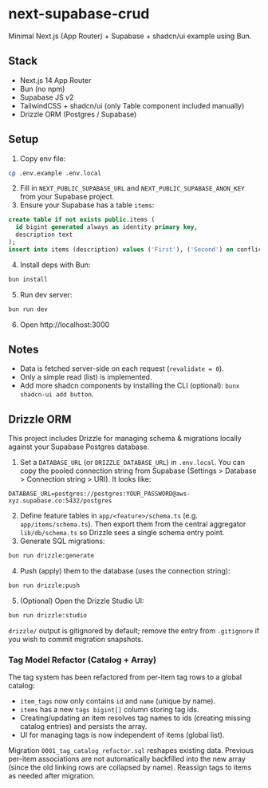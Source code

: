 # next-supabase-crud

Minimal Next.js (App Router) + Supabase + shadcn/ui example using Bun.

## Stack

- Next.js 14 App Router
- Bun (no npm)
- Supabase JS v2
- TailwindCSS + shadcn/ui (only Table component included manually)
- Drizzle ORM (Postgres / Supabase)

## Setup

1. Copy env file:

```bash
cp .env.example .env.local
```

2. Fill in `NEXT_PUBLIC_SUPABASE_URL` and `NEXT_PUBLIC_SUPABASE_ANON_KEY` from your Supabase project.
3. Ensure your Supabase has a table `items`:

```sql
create table if not exists public.items (
  id bigint generated always as identity primary key,
  description text
);
insert into items (description) values ('First'), ('Second') on conflict do nothing;
```

4. Install deps with Bun:

```bash
bun install
```

5. Run dev server:

```bash
bun run dev
```

6. Open http://localhost:3000

## Notes

- Data is fetched server-side on each request (`revalidate = 0`).
- Only a simple read (list) is implemented.
- Add more shadcn components by installing the CLI (optional): `bunx shadcn-ui add button`.

## Drizzle ORM

This project includes Drizzle for managing schema & migrations locally against your Supabase Postgres database.

1. Set a `DATABASE_URL` (or `DRIZZLE_DATABASE_URL`) in `.env.local`. You can copy the pooled connection string from Supabase (Settings > Database > Connection string > URI). It looks like:

```
DATABASE_URL=postgres://postgres:YOUR_PASSWORD@aws-xyz.supabase.co:5432/postgres
```

2. Define feature tables in `app/<feature>/schema.ts` (e.g. `app/items/schema.ts`). Then export them from the central aggregator `lib/db/schema.ts` so Drizzle sees a single schema entry point.
3. Generate SQL migrations:

```bash
bun run drizzle:generate
```

4. Push (apply) them to the database (uses the connection string):

```bash
bun run drizzle:push
```

5. (Optional) Open the Drizzle Studio UI:

```bash
bun run drizzle:studio
```

`drizzle/` output is gitignored by default; remove the entry from `.gitignore` if you wish to commit migration snapshots.

### Tag Model Refactor (Catalog + Array)

The tag system has been refactored from per-item tag rows to a global catalog:

- `item_tags` now only contains `id` and `name` (unique by name).
- `items` has a new `tags bigint[]` column storing tag ids.
- Creating/updating an item resolves tag names to ids (creating missing catalog entries) and persists the array.
- UI for managing tags is now independent of items (global list).

Migration `0001_tag_catalog_refactor.sql` reshapes existing data. Previous per-item associations are not automatically backfilled into the new array (since the old linking rows are collapsed by name). Reassign tags to items as needed after migration.
